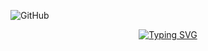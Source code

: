 
![GitHub](https://github.com/HackWithSumit/HackWithSumit/assets/120317751/50cadf39-b597-4486-8e87-0d5da77d44f5)







<p align="center">
<a href="https://github.com/HackWithSumit">
    <img src="https://readme-typing-svg.demolab.com?font=Georgia&size=18&duration=2000&pause=100&multiline=true&width=500&height=80&lines=Sumit+Ghosh;Researcher+%7C+Cybersecurity+Student+%7C+Android+Developer;Python Programmer+%7C+WebApplication Pentester+%7C+" alt="Typing SVG" />
</a>
<br/>

</p>  
